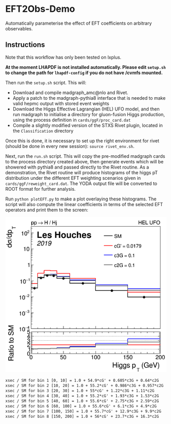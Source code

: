 # EFT2Obs-Demo
Automatically parameterise the effect of EFT coefficients on arbitrary observables.

## Instructions

Note that this workflow has only been tested on lxplus.

**At the moment LHAPDF is not installed automatically. Please edit `setup.sh` to change the path for `lhapdf-config` if you do not have /cvmfs mounted.**

Then run the `setup.sh` script. This will:

 -  Download and compile madgraph_amc@nlo and Rivet.
 -  Apply a patch to the madgraph-pythia8 interface that is needed to make valid hepmc output with stored event weights
 -  Download the Higgs Effective Lagrangian (HEL) UFO model, and then run madgraph to initialise a directory for gluon-fusion Higgs production, using the process definition in `cards/ggF/proc_card.dat`
 -  Compile a slightly modified version of the STXS Rivet plugin, located in the `Classification` directory

Once this is done, it is necessary to set up the right environment for rivet (should be done in every new session): `source rivet_env.sh`.

Next, run the `run.sh` script. This will copy the pre-modified madgraph cards to the process directory created above, then generate events which will be showered with pythia8 and passed directly to the Rivet routine. As a demonstration, the Rivet routine will produce histograms of the higgs pT distribution under the different EFT weighting scenarios given in `cards/ggF/reweight_card.dat`. The YODA output file will be converted to ROOT format for further analysis.

Run `python plotEFT.py` to make a plot overlaying these histograms. The script will also compute the linear coefficients in terms of the selected EFT operators and print them to the screen:

![alt text](eft_demo.png)

```
xsec / SM for bin 1 [0, 10] = 1.0 + 54.9*cG' + 0.605*c3G + 0.64*c2G
xsec / SM for bin 2 [10, 20] = 1.0 + 55.2*cG' + 0.986*c3G + 0.957*c2G
xsec / SM for bin 3 [20, 30] = 1.0 + 55*cG' + 1.22*c3G + 1.11*c2G
xsec / SM for bin 4 [30, 40] = 1.0 + 55.2*cG' + 1.93*c3G + 1.53*c2G
xsec / SM for bin 5 [40, 60] = 1.0 + 55.6*cG' + 2.75*c3G + 2.59*c2G
xsec / SM for bin 6 [60, 100] = 1.0 + 55.6*cG' + 6.1*c3G + 4.9*c2G
xsec / SM for bin 7 [100, 150] = 1.0 + 55.7*cG' + 12.9*c3G + 9.9*c2G
xsec / SM for bin 8 [150, 200] = 1.0 + 56*cG' + 23.7*c3G + 16.3*c2G
```
